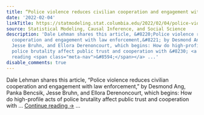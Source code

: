 ```yaml
---
title: “Police violence reduces civilian cooperation and engagement with law enforcement”
date: '2022-02-04'
linkTitle: https://statmodeling.stat.columbia.edu/2022/02/04/police-violence-reduces-civilian-cooperation-and-engagement-with-law-enforcement/
source: Statistical Modeling, Causal Inference, and Social Science
description: 'Dale Lehman shares this article, &#8220;Police violence reduces civilian
  cooperation and engagement with law enforcement,&#8221; by Desmond Ang, Panka Bencsik,
  Jesse Bruhn, and Ellora Derenoncourt, which begins: How do high-profile acts of
  police brutality affect public trust and cooperation with &#8230; <a href="https://statmodeling.stat.columbia.edu/2022/02/04/police-violence-reduces-civilian-cooperation-and-engagement-with-law-enforcement/">Continue
  reading <span class="meta-nav">&#8594;</span></a> ...'
disable_comments: true
---
```

Dale Lehman shares this article, &#8220;Police violence reduces civilian cooperation and engagement with law enforcement,&#8221; by Desmond Ang, Panka Bencsik, Jesse Bruhn, and Ellora Derenoncourt, which begins: How do high-profile acts of police brutality affect public trust and cooperation with &#8230; <a href="https://statmodeling.stat.columbia.edu/2022/02/04/police-violence-reduces-civilian-cooperation-and-engagement-with-law-enforcement/">Continue reading <span class="meta-nav">&#8594;</span></a> ...